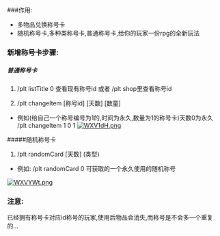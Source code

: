 ###作用:
- 多物品兑换称号卡
- 随机称号卡,多种类称号卡,普通称号卡,给你的玩家一份rpg的全新玩法

### 新增称号卡步骤:

##### 普通称号卡
1. /plt listTitle 0 查看现有称号id 或者 /plt shop里查看称号id

2. /plt changeItem [称号id] [天数] [数量]
- 例如(给自己一个称号编号为1的,时间为永久,数量为1的称号卡)天数0为永久
  /plt changeItem 1 0 1
  [![WXV1dH.png](https://z3.ax1x.com/2021/07/30/WXV1dH.png)](https://imgtu.com/i/WXV1dH)

#####随机称号卡
1. /plt randomCard [天数] (类型)
- 例如: /plt randomCard 0 可获取的一个永久使用的随机称号

[![WXVYWt.png](https://z3.ax1x.com/2021/07/30/WXVYWt.png)](https://imgtu.com/i/WXVYWt)

### 注意:
已经拥有称号卡对应id称号的玩家,使用后物品会消失,而称号是不会多一个重复的...